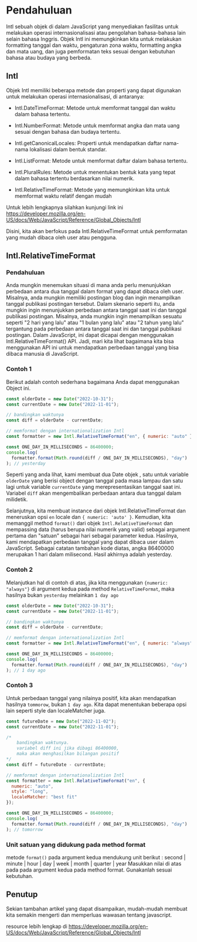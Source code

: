 # Pendahuluan

Intl sebuah objek di dalam JavaScript yang menyediakan fasilitas untuk melakukan operasi internasionalisasi atau pengolahan bahasa-bahasa lain selain bahasa Inggris. Objek Intl ini memungkinkan kita untuk melakukan formatting tanggal dan waktu, pengaturan zona waktu, formatting angka dan mata uang, dan juga pemformatan teks sesuai dengan kebutuhan bahasa atau budaya yang berbeda.

## Intl

Objek Intl memiliki beberapa metode dan properti yang dapat digunakan untuk melakukan operasi internasionalisasi, di antaranya:

- Intl.DateTimeFormat: Metode untuk memformat tanggal dan waktu dalam bahasa tertentu.

- Intl.NumberFormat: Metode untuk memformat angka dan mata uang sesuai dengan bahasa dan budaya tertentu.

- Intl.getCanonicalLocales: Properti untuk mendapatkan daftar nama-nama lokalisasi dalam bentuk standar.

- Intl.ListFormat: Metode untuk memformat daftar dalam bahasa tertentu.

- Intl.PluralRules: Metode untuk menentukan bentuk kata yang tepat dalam bahasa tertentu berdasarkan nilai numerik.

- Intl.RelativeTimeFormat: Metode yang memungkinkan kita untuk memformat waktu relatif dengan mudah

Untuk lebih lengkapnya silahkan kunjungi link ini https://developer.mozilla.org/en-US/docs/Web/JavaScript/Reference/Global_Objects/Intl

Disini, kita akan berfokus pada Intl.RelativeTimeFormat untuk pemformatan yang mudah dibaca oleh user atau pengguna.

## Intl.RelativeTimeFormat

### Pendahuluan

Anda mungkin menemukan situasi di mana anda perlu menunjukkan perbedaan antara dua tanggal dalam format yang dapat dibaca oleh user. Misalnya, anda mungkin memiliki postingan blog dan ingin menampilkan tanggal publikasi postingan tersebut.
Dalam skenario seperti itu, anda mungkin ingin menunjukkan perbedaan antara tanggal saat ini dan tanggal publikasi postingan. Misalnya, anda mungkin ingin menampilkan sesuatu seperti "2 hari yang lalu" atau "1 bulan yang lalu" atau "2 tahun yang lalu" tergantung pada perbedaan antara tanggal saat ini dan tanggal publikasi postingan.
Dalam JavaScript, ini dapat dicapai dengan menggunakan Intl.RelativeTimeFormat() API. Jadi, mari kita lihat bagaimana kita bisa menggunakan API ini untuk mendapatkan perbedaan tanggal yang bisa dibaca manusia di JavaScript.

### Contoh 1

Berikut adalah contoh sederhana bagaimana Anda dapat menggunakan Object ini.

```js
const olderDate = new Date("2022-10-31");
const currentDate = new Date("2022-11-01");

// bandingkan waktunya
const diff = olderDate - currentDate;

// memformat dengan internationalization Intl
const formatter = new Intl.RelativeTimeFormat("en", { numeric: "auto" });

const ONE_DAY_IN_MILLISECONDS = 86400000;
console.log(
  formatter.format(Math.round(diff / ONE_DAY_IN_MILLISECONDS), "day")
); // yesterday
```

Seperti yang anda lihat, kami membuat dua Date objek , satu untuk variable `olderDate` yang berisi object dengan tanggal pada masa lampau dan satu lagi untuk variable `currentDate` yang merepresentasikan tanggal saat ini. Variabel `diff` akan mengembalikan perbedaan antara dua tanggal dalam milidetik.

Selanjutnya, kita membuat instance dari objek Intl.RelativeTimeFormat dan meneruskan opsi `en` locale dan `{ numeric: 'auto' }`. Kemudian, kita memanggil method `format()` dari objek `Intl.RelativeTimeFormat` dan mempassing data (harus berupa nilai numerik yang valid) sebagai argument pertama dan "satuan" sebagai hari sebagai parameter kedua. Hasilnya, kami mendapatkan perbedaan tanggal yang dapat dibaca user dalam JavaScript. Sebagai catatan tambahan kode diatas, angka 86400000 merupakan 1 hari dalam milisecond. Hasil akhirnya adalah yesterday.

### Contoh 2

Melanjutkan hal di contoh di atas, jika kita menggunakan `{numeric: "always"}` di argument kedua pada method `RelativeTimeFormat`, maka hasilnya bukan `yesterday` melainkan `1 day ago`

```js
const olderDate = new Date("2022-10-31");
const currentDate = new Date("2022-11-01");

// bandingkan waktunya
const diff = olderDate - currentDate;

// memformat dengan internationalization Intl
const formatter = new Intl.RelativeTimeFormat("en", { numeric: "always" });

const ONE_DAY_IN_MILLISECONDS = 86400000;
console.log(
  formatter.format(Math.round(diff / ONE_DAY_IN_MILLISECONDS), "day")
); // 1 day ago
```

### Contoh 3

Untuk perbedaan tanggal yang nilainya positif, kita akan mendapatkan hasilnya `tommorow`, bukan `1 day ago`.
Kita dapat menentukan beberapa opsi lain seperti style dan localeMatcher juga.

```js
const futureDate = new Date("2022-11-02");
const currentDate = new Date("2022-11-01");

/* 
    bandingkan waktunya.
    variabel diff ini jika dibagi 86400000,
    maka akan menghasilkan bilangan positif
*/
const diff = futureDate - currentDate;

// memformat dengan internationalization Intl
const formatter = new Intl.RelativeTimeFormat("en", {
  numeric: "auto",
  style: "long",
  localeMatcher: "best fit"
});

const ONE_DAY_IN_MILLISECONDS = 86400000;
console.log(
  formatter.format(Math.round(diff / ONE_DAY_IN_MILLISECONDS), "day")
); // tomorrow
```

### Unit satuan yang didukung pada method format

metode `format()` pada argument kedua mendukung unit berikut :
second | minute | hour | day | week | month | quarter | year
Masukkan nilai di atas pada pada argument kedua pada method format. Gunakanlah sesuai kebutuhan.

## Penutup

Sekian tambahan artikel yang dapat disampaikan, mudah-mudah membuat kita semakin mengerti dan memperluas wawasan tentang javascript.

resource lebih lengkap di https://developer.mozilla.org/en-US/docs/Web/JavaScript/Reference/Global_Objects/Intl
